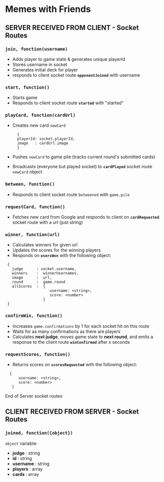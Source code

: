 # Memes with Friends

## SERVER RECEIVED FROM CLIENT - Socket Routes

### `join, function(username)`
- Adds player to game state & generates unique playerId
- Stores username in socket
- Generates initial deck for player
- responds to client socket route **`opponentJoined`** with username

### `start, function()`
- Starts game
- Responds to client socket route **`started`** with "started"

### `playCard, function(cardUrl)`
- Creates new card `newCard`

  ``` 
    {
    playerId: socket.playerId,
    image   : cardUrl.image
    }
  ```
 - Pushes `newCard` to game pile (tracks current round's submitted cards)
 - Broadcasts (everyone but played socket) to **`cardPlayed`** socket route `newCard` object
 
 ### `between, function()`
- Responds to client socket route `betweened` with `game.pile`

 ### `requestCard, function()`
- Fetches new card from Google and responds to client on **`cardRequested`** socket route with a url (just string)

 ### `winner, function(url)`
- Calculates winners for given url
- Updates the scores for the winning players
- Responds on **`usersWon`** with the following object:
```
 {
   judge      : socket.username,
   winners    :  winnerUsernames,
   image      :  url,
   round      :  game.round
   allScores  :  {
                    username: <string>, 
                    score: <number>
                 }
 }
```

### `confirmWin, function()`
- Increases `game.confirmations` by 1 for each socket hit on this route
- Waits for as many confirmations as there are players
- Calculates **next judge**, moves game state to **next round**, and emits a response to the client route **`winConfirmed`** after x seconds

 ### `requestScores, function()`
- Returns scores on  **`scoresRequested`** with the following object:
```
  {
      username: <string>, 
      score: <number>
   }

```

End of Server socket routes

## CLIENT RECEIVED FROM SERVER - Socket Routes
### `joined, function({object})`
`object` variable:
- **judge** : string
- **id** : string
- **username** : string
- **players** : array
- **cards** : array
